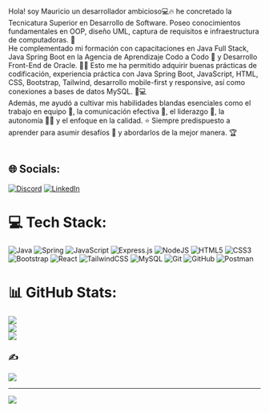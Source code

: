 
Hola! soy Mauricio un desarrollador ambicioso💻🔥 he concretado la Tecnicatura Superior en Desarrollo de Software. Poseo conocimientos fundamentales en OOP, diseño UML, captura de requisitos e infraestructura de computadoras. 🧠<br>He complementado mi formación con capacitaciones en Java Full Stack, Java Spring Boot en la Agencia de Aprendizaje Codo a Codo 🚀 y Desarrollo Front-End de Oracle. 👨‍💻 Esto me ha permitido adquirir buenas prácticas de codificación, experiencia práctica con Java Spring Boot, JavaScript, HTML, CSS, Bootstrap, Tailwind, desarrollo mobile-first y responsive, así como conexiones a bases de datos MySQL. 📲💻<br>Además, me ayudó a cultivar mis habilidades blandas esenciales como el trabajo en equipo 🤝, la comunicación efectiva 💬, el liderazgo 🚩, la autonomía 🦸‍♂️ y el enfoque en la calidad. ⭐ Siempre predispuesto a aprender para asumir desafíos 💪 y abordarlos de la mejor manera. 🏆<br><br>


## 🌐 Socials:
[![Discord](https://img.shields.io/badge/Discord-%237289DA.svg?logo=discord&logoColor=white)](https://discord.gg/mauricio333bit) [![LinkedIn](https://img.shields.io/badge/LinkedIn-%230077B5.svg?logo=linkedin&logoColor=white)](https://linkedin.com/in/mauricio-quiroga333) 

# 💻 Tech Stack:
![Java](https://img.shields.io/badge/java-%23ED8B00.svg?style=for-the-badge&logo=openjdk&logoColor=white) ![Spring](https://img.shields.io/badge/spring-%236DB33F.svg?style=for-the-badge&logo=spring&logoColor=white) ![JavaScript](https://img.shields.io/badge/javascript-%23323330.svg?style=for-the-badge&logo=javascript&logoColor=%23F7DF1E)  ![Express.js](https://img.shields.io/badge/express.js-%23404d59.svg?style=for-the-badge&logo=express&logoColor=%2361DAFB) ![NodeJS](https://img.shields.io/badge/node.js-6DA55F?style=for-the-badge&logo=node.js&logoColor=white) ![HTML5](https://img.shields.io/badge/html5-%23E34F26.svg?style=for-the-badge&logo=html5&logoColor=white) ![CSS3](https://img.shields.io/badge/css3-%231572B6.svg?style=for-the-badge&logo=css3&logoColor=white)![Bootstrap](https://img.shields.io/badge/bootstrap-%238511FA.svg?style=for-the-badge&logo=bootstrap&logoColor=white) ![React](https://img.shields.io/badge/react-%2320232a.svg?style=for-the-badge&logo=react&logoColor=%2361DAFB) ![TailwindCSS](https://img.shields.io/badge/tailwindcss-%2338B2AC.svg?style=for-the-badge&logo=tailwind-css&logoColor=white) ![MySQL](https://img.shields.io/badge/mysql-4479A1.svg?style=for-the-badge&logo=mysql&logoColor=white) ![Git](https://img.shields.io/badge/git-%23F05033.svg?style=for-the-badge&logo=git&logoColor=white) ![GitHub](https://img.shields.io/badge/github-%23121011.svg?style=for-the-badge&logo=github&logoColor=white) ![Postman](https://img.shields.io/badge/Postman-FF6C37?style=for-the-badge&logo=postman&logoColor=white)
# 📊 GitHub Stats:
![](https://github-readme-stats.vercel.app/api?username=mauricio333bit&theme=codeSTACKr&hide_border=false&include_all_commits=true&count_private=true)<br/>
![](https://github-readme-streak-stats.herokuapp.com/?user=mauricio333bit&theme=codeSTACKr&hide_border=false)<br/>
![](https://github-readme-stats.vercel.app/api/top-langs/?username=mauricio333bit&theme=codeSTACKr&hide_border=false&include_all_commits=true&count_private=true&layout=compact)

### ✍️ 
![](https://quotes-github-readme.vercel.app/api?type=horizontal&theme=gruvbox)



---
[![](https://visitcount.itsvg.in/api?id=mauricio333bit&icon=0&color=0)](https://visitcount.itsvg.in)

<!-- Proudly created with GPRM ( https://gprm.itsvg.in ) -->

